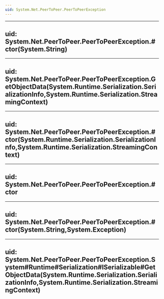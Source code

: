 ```yaml
---
uid: System.Net.PeerToPeer.PeerToPeerException
---
```


---
uid: System.Net.PeerToPeer.PeerToPeerException.#ctor(System.String)
---

---
uid: System.Net.PeerToPeer.PeerToPeerException.GetObjectData(System.Runtime.Serialization.SerializationInfo,System.Runtime.Serialization.StreamingContext)
---

---
uid: System.Net.PeerToPeer.PeerToPeerException.#ctor(System.Runtime.Serialization.SerializationInfo,System.Runtime.Serialization.StreamingContext)
---

---
uid: System.Net.PeerToPeer.PeerToPeerException.#ctor
---

---
uid: System.Net.PeerToPeer.PeerToPeerException.#ctor(System.String,System.Exception)
---

---
uid: System.Net.PeerToPeer.PeerToPeerException.System#Runtime#Serialization#ISerializable#GetObjectData(System.Runtime.Serialization.SerializationInfo,System.Runtime.Serialization.StreamingContext)
---
